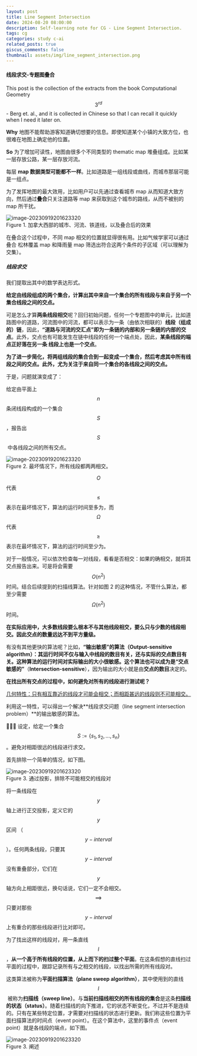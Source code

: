 ```yaml
---
layout: post
title: Line Segment Intersection
date: 2024-08-20 08:00:00
description: Self-learning note for CG - Line Segment Intersection.
tags: cg
categories: study c-ai
related_posts: true
giscus_comments: false
thumbnail: assets/img/line_segment_intersection.png
---
```


#### 线段求交-专题图叠合

This post is the collection of the extracts from the book Computational Geometry $$3^{rd}$$ - Berg et. al., and it is collected in Chinese so that I can recall it quickly when I need it later on.

**Why** 地图不能帮助游客知道确切想要的信息。即使知道某个小镇的大致方位，也很难在地图上确定他的位置。

**So** 为了增加可读性，地图由很多个不同类型的 thematic map 堆叠组成。比如某一层存放公路，某一层存放河流。

每层 **map 数据类型可能都不一样**。比如道路是一组线段或曲线，而城市那层可能是一组点。

为了发挥地图的最大效用，比如用户可以先通过查看城市 map 从而知道大致方向，然后通过**叠合**只关注道路等 map 来获取到这个城市的路线，从而不被别的 map 所干扰。

<div class="row mt-3 mb-3">
    <div class="col-sm mt-3 mt-md-0">
       <img src="https://i.imgur.com/G8g8lCu.png" alt="image-20230919201623320" class="img-fluid rounded z-depth-1" data-zoomable />
    </div>
</div>
<div class="caption">
  Figure 1. 加拿大西部的城市、河流、铁道线，以及叠合后的效果
</div>

在叠合这个过程中，不同 map 相交的位置就显得很有用。比如气候学家可以通过叠合 松林覆盖 map 和降雨量 map 筛选出符合这两个条件的子区域（可以理解为交集）。

##### 线段求交

我们提取出其中的数学表达形式。

**给定由线段组成的两个集合，计算出其中来自一个集合的所有线段与来自于另一个集合线段之间的交点。**

可是怎么才算**两条线段相交**呢？回归初始问题，任何一个专题图中的单元，比如道路图中的道路，河流图中的河流，都可以表示为一条（由依次相联的）**线段（组成的）链**，因此，**“道路与河流的交汇点”即为一条链的内部和另一条链的内部的交点**。此外，交点也有可能发生在链中线段的任何一个端点处，因此，**某条线段的端点正好落在另一条 线段上也是一个交点**。

**为了进一步简化，将两组线段的集合合到一起变成一个集合，然后考虑其中所有线段之间的交点。此外，尤为关注于来自同一个集合的各线段之间的交点。**

于是，问题就演变成了：

给定由平面上 $$n$$ 条闭线段构成的一个集合 $$S$$，报告出 $$S$$​ 中各线段之间的所有交点。

<div class="row mt-3 mb-3">
    <div class="col-sm mt-3 mt-md-0">
       <img src="https://i.imgur.com/rgc3BGf.png" alt="image-20230919201623320" class="img-fluid rounded z-depth-1" data-zoomable />
    </div>
</div>
<div class="caption">
  Figure 2. 最坏情况下，所有线段都两两相交。
</div>

$$O$$ 代表 $$\leq$$ 表示在最坏情况下，算法的运行时间至多为，而 $$\Omega$$ 代表 $$\geq$$ 表示在最坏情况下，算法的运行时间至少为。

对于一般情况，可以依次检查每一对线段，看看是否相交：如果的确相交，就将其交点报告出来。可是将会需要 $$O(n^2)$$​ 时间。结合后续提到的扫描线算法。针对如图 2 的这种情况，不管什么算法，都至少需要 $$\Omega(n^2)$$​ 时间。

**在实际应用中，大多数线段要么根本不与其他线段相交，要么只与少数的线段相交。因此交点的数量远达不到平方量级。**

有没有其他更快的算法呢？比如，**“输出敏感”**的算法（**Output-sensitive algorithm**）：其运行时间不仅与输入中线段的数目有关，还与实际的交点数目有关。这种算法的运行时间对实际输出的大小很敏感。这个算法也可以成为是**“交点敏感的”**（**Intersection-sensitive**），因为输出的大小就是由**交点的数目**决定的。

**在找出所有交点的过程中，如何避免对所有的线段进行测试呢？**

<u>几何特性：只有相互靠近的线段才可能会相交；而相距甚远的线段则不可能相交。</u>

利用这一特性，可以得出一个解决**线段求交问题（line segment intersection problem）**的输出敏感的算法。

:star2::star2::star2: 设定，给定一个集合 $$S:=\{s_1, s_2, ..., s_n\}$$。避免对相距很远的线段进行求交。

首先排除一个简单的情况，如下图。

<div class="row mt-3 mb-3">
    <div class="col-sm mt-3 mt-md-0">
       <img src="https://i.imgur.com/Zx3HEL8.png" alt="image-20230919201623320" class="img-fluid rounded z-depth-1" data-zoomable />
    </div>
</div>
<div class="caption">
  Figure 3. 通过投影，排除不可能相交的线段对
</div>

将一条线段在 $$y$$ 轴上进行正交投影，定义它的 $$y$$ 区间 （$$y-interval$$）。任何两条线段，只要其 $$y-interval$$ 没有重叠部分，它们在 $$y$$ 轴方向上相距很远，换句话说，它们一定不会相交。$$\implies$$ 只要对那些 $$y-interval$$ 上有重合的那些线段进行比对即可。

为了找出这样的线段对，用一条直线 $$l$$ ，**从一个高于所有线段的位置，从上而下的扫过整个平面**。在这条假想的直线扫过平面的过程中，跟踪记录所有与之相交的线段，以找出所需的所有线段对。

这类算法被称为**平面扫描算法（plane sweep algorithm）**，其中使用到的直线 $$l$$​ 被称为**扫描线（sweep line）**。与**当前扫描线相交的所有线段的集合**是这条**扫描线的状态（status）**。随着扫描线的向下推进，它的状态不断变化，不过并不是连续的。只有在某些特定位置，才需要对扫描线的状态进行更新。我们称这些位置为平面扫描算法的时间点（event point）。在这个算法中，这里的事件点（event point）就是各线段的端点，如下图。

<div class="row mt-3 mb-3">
    <div class="col-sm mt-3 mt-md-0">
       <img src="https://i.imgur.com/4JGt9R6.png" alt="image-20230919201623320" class="img-fluid rounded z-depth-1" data-zoomable />
    </div>
</div>
<div class="caption">
  Figure 3. 阐述
</div>
